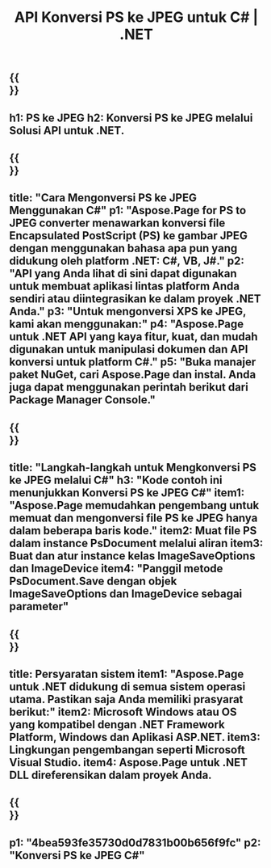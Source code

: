﻿---
translation: true
template: /_templates/_conversion-child-net.md
title: API Konversi PS ke JPEG untuk C# |  .NET
url: /net/conversion/ps-to-jpeg/
description: Contoh kode untuk konversi PS ke JPEG C#. Gunakan kode contoh API untuk file batch PS ke konversi JPEG dalam VB.NET, Asp.NET atau aplikasi berbasis .NET apa pun.
informat: PS
outformat: JPEG
otherformats: XPS EPS
---

{{<section banner>}}
---
h1: PS ke JPEG
h2: Konversi PS ke JPEG melalui Solusi API untuk .NET.
---

{{<section overview>}}
---
title: "Cara Mengonversi PS ke JPEG Menggunakan C#"
p1: "Aspose.Page for PS to JPEG converter menawarkan konversi file Encapsulated PostScript (PS) ke gambar JPEG dengan menggunakan bahasa apa pun yang didukung oleh platform .NET: C#, VB, J#."
p2: "API yang Anda lihat di sini dapat digunakan untuk membuat aplikasi lintas platform Anda sendiri atau diintegrasikan ke dalam proyek .NET Anda."
p3: "Untuk mengonversi XPS ke JPEG, kami akan menggunakan:"
p4: "Aspose.Page untuk .NET API yang kaya fitur, kuat, dan mudah digunakan untuk manipulasi dokumen dan API konversi untuk platform C#."
p5: "Buka manajer paket NuGet, cari Aspose.Page dan instal. Anda juga dapat menggunakan perintah berikut dari Package Manager Console."
---

{{<section feature1>}}
---
title: "Langkah-langkah untuk Mengkonversi PS ke JPEG melalui C#"
h3: "Kode contoh ini menunjukkan Konversi PS ke JPEG C#"
item1: "Aspose.Page memudahkan pengembang untuk memuat dan mengonversi file PS ke JPEG hanya dalam beberapa baris kode."
item2: Muat file PS dalam instance PsDocument melalui aliran
item3: Buat dan atur instance kelas ImageSaveOptions dan ImageDevice
item4: "Panggil metode PsDocument.Save dengan objek ImageSaveOptions dan ImageDevice sebagai parameter"
---

{{<section feature2>}}
---
title: Persyaratan sistem
item1: "Aspose.Page untuk .NET didukung di semua sistem operasi utama. Pastikan saja Anda memiliki prasyarat berikut:"
item2: Microsoft Windows atau OS yang kompatibel dengan .NET Framework Platform, Windows dan Aplikasi ASP.NET.
item3: Lingkungan pengembangan seperti Microsoft Visual Studio.
item4: Aspose.Page untuk .NET DLL direferensikan dalam proyek Anda.
---

{{<section gist>}}
---
p1: "4bea593fe35730d0d7831b00b656f9fc"
p2: "Konversi PS ke JPEG C#"
---
